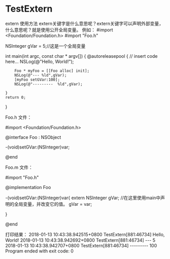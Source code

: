 # TestExtern
extern 使用方法
extern关键字是什么意思呢？extern关键字可以声明外部变量，什么意思呢？就是使用公开全局变量。
例如：
#import <Foundation/Foundation.h>
#import "Foo.h"

NSInteger gVar = 5;//这是一个全局变量

int main(int argc, const char * argv[]) {
    @autoreleasepool {
        // insert code here...
        NSLog(@"Hello, World!");
        
        Foo * myFoo = [[Foo alloc] init];
        NSLog(@"--- %ld",gVar);
        [myFoo setGVar:100];
        NSLog(@"---------  %ld",gVar);
        
    }
    return 0;
}

Foo.h 文件：

#import <Foundation/Foundation.h>

@interface Foo : NSObject

-(void)setGVar:(NSInteger)var;

@end


Foo.m 文件：

#import "Foo.h"

@implementation Foo

-(void)setGVar:(NSInteger)var{
    extern NSInteger gVar; //在这里使用main中声明的全局变量，并改变它的值。
    gVar = var;
    
}

@end



打印结果：
2018-01-13 10:43:38.942515+0800 TestExtern[881:46734] Hello, World!
2018-01-13 10:43:38.942692+0800 TestExtern[881:46734] --- 5
2018-01-13 10:43:38.942707+0800 TestExtern[881:46734] ---------  100
Program ended with exit code: 0

